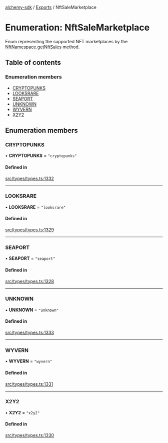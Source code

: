 [alchemy-sdk](../README.md) / [Exports](../modules.md) / NftSaleMarketplace

# Enumeration: NftSaleMarketplace

Enum representing the supported NFT marketplaces by the
[NftNamespace.getNftSales](../classes/NftNamespace.md#getnftsales) method.

## Table of contents

### Enumeration members

- [CRYPTOPUNKS](NftSaleMarketplace.md#cryptopunks)
- [LOOKSRARE](NftSaleMarketplace.md#looksrare)
- [SEAPORT](NftSaleMarketplace.md#seaport)
- [UNKNOWN](NftSaleMarketplace.md#unknown)
- [WYVERN](NftSaleMarketplace.md#wyvern)
- [X2Y2](NftSaleMarketplace.md#x2y2)

## Enumeration members

### CRYPTOPUNKS

• **CRYPTOPUNKS** = `"cryptopunks"`

#### Defined in

[src/types/types.ts:1332](https://github.com/alchemyplatform/alchemy-sdk-js/blob/4a7f568/src/types/types.ts#L1332)

___

### LOOKSRARE

• **LOOKSRARE** = `"looksrare"`

#### Defined in

[src/types/types.ts:1329](https://github.com/alchemyplatform/alchemy-sdk-js/blob/4a7f568/src/types/types.ts#L1329)

___

### SEAPORT

• **SEAPORT** = `"seaport"`

#### Defined in

[src/types/types.ts:1328](https://github.com/alchemyplatform/alchemy-sdk-js/blob/4a7f568/src/types/types.ts#L1328)

___

### UNKNOWN

• **UNKNOWN** = `"unknown"`

#### Defined in

[src/types/types.ts:1333](https://github.com/alchemyplatform/alchemy-sdk-js/blob/4a7f568/src/types/types.ts#L1333)

___

### WYVERN

• **WYVERN** = `"wyvern"`

#### Defined in

[src/types/types.ts:1331](https://github.com/alchemyplatform/alchemy-sdk-js/blob/4a7f568/src/types/types.ts#L1331)

___

### X2Y2

• **X2Y2** = `"x2y2"`

#### Defined in

[src/types/types.ts:1330](https://github.com/alchemyplatform/alchemy-sdk-js/blob/4a7f568/src/types/types.ts#L1330)
